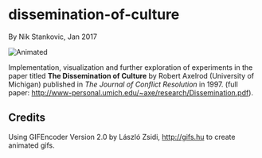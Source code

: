 # dissemination-of-culture

By Nik Stankovic, Jan 2017

![Animated](https://github.com/nikslab/dissemination-of-culture/blob/master/animated/15px_10Fx5T__1_9463.gif)

Implementation, visualization and further exploration of experiments in the paper titled **The Dissemination of Culture** by Robert Axelrod (University of Michigan) published in *The Journal of Conflict Resolution* in 1997.
(full paper: http://www-personal.umich.edu/~axe/research/Dissemination.pdf).

## Credits

Using GIFEncoder Version 2.0 by László Zsidi, http://gifs.hu to create animated gifs.
